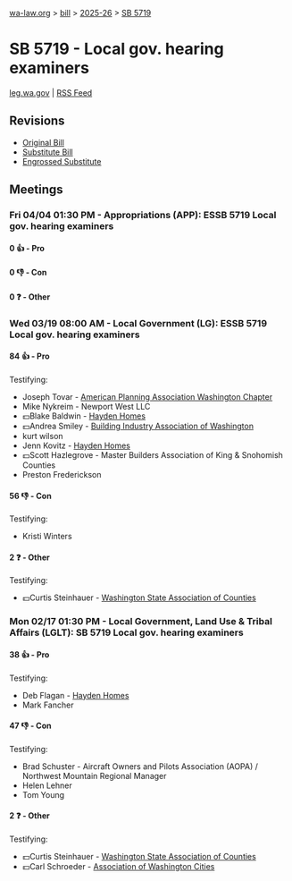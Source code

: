 [wa-law.org](/) > [bill](/bill/) > [2025-26](/bill/2025-26/) > [SB 5719](/bill/2025-26/sb/5719/)

# SB 5719 - Local gov. hearing examiners
[leg.wa.gov](https://app.leg.wa.gov/billsummary?BillNumber=5719&Year=2025&Initiative=false) | [RSS Feed](./rss.xml)

## Revisions
* [Original Bill](1/)
* [Substitute Bill](S/)
* [Engrossed Substitute](S.E/)

## Meetings
### Fri 04/04 01:30 PM - Appropriations (APP): ESSB 5719 Local gov. hearing examiners
#### 0 👍 - Pro

#### 0 👎 - Con

#### 0 ❓ - Other

### Wed 03/19 08:00 AM - Local Government (LG): ESSB 5719 Local gov. hearing examiners
#### 84 👍 - Pro
Testifying:
* Joseph Tovar - [American Planning Association Washington Chapter](/org/american_planning_association_washington_chapter/)
* Mike Nykreim - Newport West LLC
* 💵Blake Baldwin - [Hayden Homes](/org/hayden_homes/)
* 💵Andrea Smiley - [Building Industry Association of Washington](/org/building_industry_association_of_washington/)
* kurt wilson
* Jenn Kovitz - [Hayden Homes](/org/hayden_homes/)
* 💵Scott Hazlegrove - Master Builders Association of King & Snohomish Counties
* Preston Frederickson

#### 56 👎 - Con
Testifying:
* Kristi Winters

#### 2 ❓ - Other
Testifying:
* 💵Curtis Steinhauer - [Washington State Association of Counties](/org/washington_state_association_of_counties/)

### Mon 02/17 01:30 PM - Local Government, Land Use & Tribal Affairs (LGLT): SB 5719 Local gov. hearing examiners
#### 38 👍 - Pro
Testifying:
* Deb Flagan - [Hayden Homes](/org/hayden_homes/)
* Mark Fancher

#### 47 👎 - Con
Testifying:
* Brad Schuster - Aircraft Owners and Pilots Association (AOPA) / Northwest Mountain Regional Manager
* Helen Lehner
* Tom Young

#### 2 ❓ - Other
Testifying:
* 💵Curtis Steinhauer - [Washington State Association of Counties](/org/washington_state_association_of_counties/)
* 💵Carl Schroeder - [Association of Washington Cities](/org/association_of_washington_cities/)
